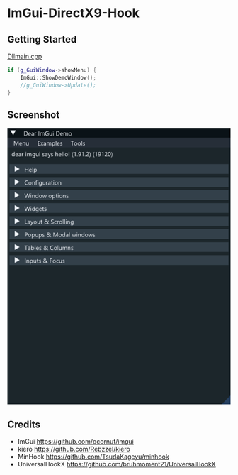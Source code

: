 # ImGui-DirectX9-Hook

## Getting Started
[Dllmain.cpp](https://github.com/WangPeng95997/ImGui-Docking-Hook/blob/master/ImGui-Docking-Hook/Dllmain.cpp#L267-L270)
```C++
if (g_GuiWindow->showMenu) {
	ImGui::ShowDemoWindow();
	//g_GuiWindow->Update();
}
```
## Screenshot
![Image](https://github.com/WangPeng95997/ImGui-Docking-Hook/blob/master/Screenshot/Image.png)

## Credits
* ImGui   https://github.com/ocornut/imgui
* kiero https://github.com/Rebzzel/kiero
* MinHook https://github.com/TsudaKageyu/minhook
* UniversalHookX https://github.com/bruhmoment21/UniversalHookX